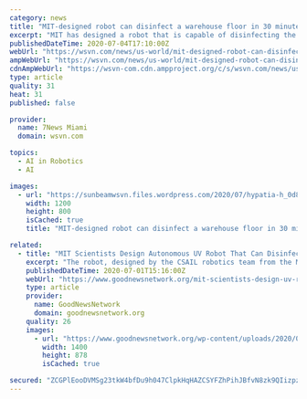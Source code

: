```yaml
---
category: news
title: "MIT-designed robot can disinfect a warehouse floor in 30 minutes — and could one day be employed in grocery stores and schools"
excerpt: "MIT has designed a robot that is capable of disinfecting the floor of a 4,000-square foot warehouse in only half an hour,"
publishedDateTime: 2020-07-04T17:10:00Z
webUrl: "https://wsvn.com/news/us-world/mit-designed-robot-can-disinfect-a-warehouse-floor-in-30-minutes-and-could-one-day-be-employed-in-grocery-stores-and-schools/"
ampWebUrl: "https://wsvn.com/news/us-world/mit-designed-robot-can-disinfect-a-warehouse-floor-in-30-minutes-and-could-one-day-be-employed-in-grocery-stores-and-schools/amp/"
cdnAmpWebUrl: "https://wsvn-com.cdn.ampproject.org/c/s/wsvn.com/news/us-world/mit-designed-robot-can-disinfect-a-warehouse-floor-in-30-minutes-and-could-one-day-be-employed-in-grocery-stores-and-schools/amp/"
type: article
quality: 31
heat: 31
published: false

provider:
  name: 7News Miami
  domain: wsvn.com

topics:
  - AI in Robotics
  - AI

images:
  - url: "https://sunbeamwsvn.files.wordpress.com/2020/07/hypatia-h_0d8ab0534ae9e50b31a5f0507e989d51-h_a18d5f229e9f4a76a650c463d3408b52.jpg?quality=60&strip=color&w=1200"
    width: 1200
    height: 800
    isCached: true
    title: "MIT-designed robot can disinfect a warehouse floor in 30 minutes — and could one day be employed in grocery stores and schools"

related:
  - title: "MIT Scientists Design Autonomous UV Robot That Can Disinfect Boston Food Bank in Just 30 Minutes"
    excerpt: "The robot, designed by the CSAIL robotics team from the Massachusetts Institute of Technology, could soon be used in factories and supermarkets, too."
    publishedDateTime: 2020-07-01T15:16:00Z
    webUrl: "https://www.goodnewsnetwork.org/mit-scientists-design-uv-robot-for-boston-food-bank/"
    type: article
    provider:
      name: GoodNewsNetwork
      domain: goodnewsnetwork.org
    quality: 26
    images:
      - url: "https://www.goodnewsnetwork.org/wp-content/uploads/2020/07/UV-Robot-Alyssa-PiersonCSAIL.jpg"
        width: 1400
        height: 878
        isCached: true

secured: "ZCGPlEooDVMSg23tkW4bfDu9h047ClpkHqHAZCSYFZhPihJBfvN8zk9QIizpzyBDYTp2KJAq6wf4YyRo3SVgy3NszTqcjOi9OkEn66WMfRoH2EVywQTo/AqCVbRYDVZDdtb2CkICxa0PqTnS+aw9d/bG2UPMKViauD+UvhVKjfc1NDCB5I/vmyTQURyYkX2THqFNyACsuqd5obaF3FPXSdCI0YpeAXiR2gfVNWCOayJQE2XiFQiI8cQlCCGftD0y75yWQPVKQwTYn2pnxJIrrQ9DMbCavqZgtu+1KCbO3I3gBHy1OOb1cTF7hVCEXJjxsp4z9BkrkQtuYv2C4GL6BA==;0OUbBeLc4wmFqV0UV7tt8w=="
---
```


